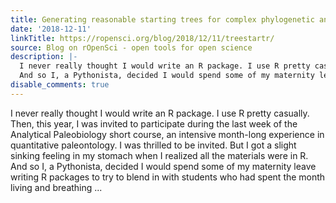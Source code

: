 ```yaml
---
title: Generating reasonable starting trees for complex phylogenetic analyses
date: '2018-12-11'
linkTitle: https://ropensci.org/blog/2018/12/11/treestartr/
source: Blog on rOpenSci - open tools for open science
description: |-
  I never really thought I would write an R package. I use R pretty casually. Then, this year, I was invited to participate during the last week of the Analytical Paleobiology short course, an intensive month-long experience in quantitative paleontology. I was thrilled to be invited. But I got a slight sinking feeling in my stomach when I realized all the materials were in R.
  And so I, a Pythonista, decided I would spend some of my maternity leave writing R packages to try to blend in with students who had spent the month living and breathing ...
disable_comments: true
---
```

I never really thought I would write an R package. I use R pretty casually. Then, this year, I was invited to participate during the last week of the Analytical Paleobiology short course, an intensive month-long experience in quantitative paleontology. I was thrilled to be invited. But I got a slight sinking feeling in my stomach when I realized all the materials were in R.
And so I, a Pythonista, decided I would spend some of my maternity leave writing R packages to try to blend in with students who had spent the month living and breathing ...
